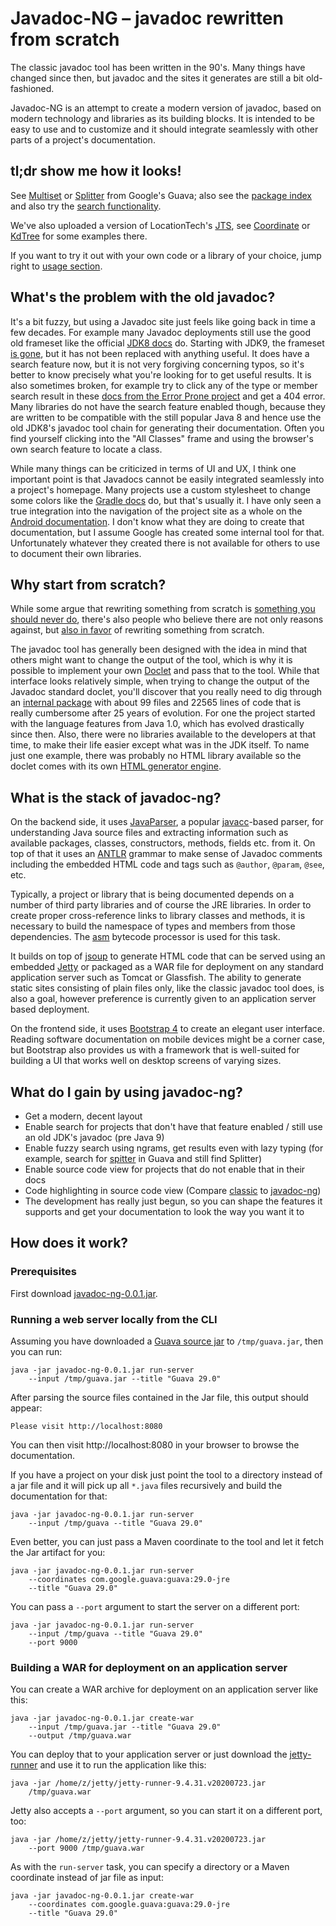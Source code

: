# Javadoc-NG – javadoc rewritten from scratch

The classic javadoc tool has been written in the 90's. Many things
have changed since then, but javadoc and the sites it generates are
still a bit old-fashioned.

Javadoc-NG is an attempt to create a modern version of javadoc, based
on modern technology and libraries as its building blocks.
It is intended to be easy to use and to customize and it should
integrate seamlessly with other parts of a project's documentation.

## tl;dr show me how it looks!

See [Multiset](https://javadocng.mobanisto.com/guava-29.0/com/google/common/collect/Multiset.html)
or [Splitter](https://javadocng.mobanisto.com/guava-29.0/com/google/common/base/Splitter.html)
from Google's Guava; also see the [package
index](https://javadocng.mobanisto.com/guava-29.0/packages.html) and also try
the [search
functionality](https://javadocng.mobanisto.com/guava-29.0/search?q=joiner).

We've also uploaded a version of LocationTech's [JTS](https://javadocng.mobanisto.com/jts-1.17.1/),
see [Coordinate](https://javadocng.mobanisto.com/jts-1.17.1/org/locationtech/jts/geom/Coordinate.html)
or [KdTree](https://javadocng.mobanisto.com/jts-1.17.1/org/locationtech/jts/index/kdtree/KdTree.html)
for some examples there.

If you want to try it out with your own code or a library of your choice, jump
right to [usage section](#how-does-it-work).

## What's the problem with the old javadoc?

It's a bit fuzzy, but using a Javadoc site just feels like going back
in time a few decades.
For example many Javadoc deployments still use the good old frameset
like the official [JDK8 docs](https://docs.oracle.com/javase/8/docs/api/) do.
Starting with JDK9, the frameset [is
gone](https://docs.oracle.com/en/java/javase/11/docs/api/java.base/java/lang/String.html),
but it has not been replaced with anything useful.
It does have a search feature now, but it is not very forgiving
concerning typos, so it's better to know precisely what you're looking for
to get useful results. It is also sometimes broken, for example try to click any
of the type or member search result in these
[docs from the Error Prone project](https://errorprone.info/api/latest/#) and get
a 404 error.
Many libraries do not have the search feature enabled though, because
they are written to be compatible with the still
popular Java 8 and hence use the old JDK8's javadoc tool chain for generating
their documentation.
Often you find yourself clicking into the "All Classes" frame and using the
browser's own search feature to locate a class.

While many things can be criticized in terms of UI and UX, I think one
important point is that Javadocs cannot be easily integrated seamlessly
into a project's homepage.
Many projects use a custom stylesheet to change some colors like the
[Gradle docs](https://docs.gradle.org/current/javadoc/index.html) do, but
that's usually it.
I have only seen a true
integration into the navigation of the project site as a whole
on the [Android
documentation](https://developer.android.com/reference/java/lang/String).
I don't know what they are doing to create that documentation, but I assume
Google has created some internal tool for that.
Unfortunately whatever they created there is not available for others to use to
document their own libraries.

## Why start from scratch?

While some argue that rewriting something from scratch is
[something you should never
do](https://www.joelonsoftware.com/2000/04/06/things-you-should-never-do-part-i/),
there's also people who believe there are not only reasons against, but
[also in favor](https://wiki.c2.com/?RewriteCodeFromScratch) of rewriting
something from scratch.

The javadoc tool has generally been designed with the idea in mind that others
might want to change the output of the tool, which is why it is possible to
implement your own
[Doclet](https://github.com/openjdk/jdk/blob/master/src/jdk.javadoc/share/classes/jdk/javadoc/doclet/Doclet.java)
and pass that to the tool.
While that interface looks relatively simple, when trying to change the output
of the Javadoc standard doclet, you'll discover that you really need to dig
through an [internal
package](https://github.com/openjdk/jdk/tree/master/src/jdk.javadoc/share/classes/jdk/javadoc/internal/doclets/toolkit)
with about 99 files and 22565 lines of code that is really cumbersome
after 25 years of evolution.
For one the project started with the language features from Java 1.0, which has
evolved drastically since then.
Also, there were no libraries available to the developers at that time, to make
their life easier except what was in the JDK itself.
To name just one example, there was probably no HTML library available
so the doclet comes with its own [HTML generator
engine](https://github.com/openjdk/jdk/blob/master/src/jdk.javadoc/share/classes/jdk/javadoc/internal/doclets/formats/html/markup/HtmlTree.java).

## What is the stack of javadoc-ng?

On the backend side, it uses
[JavaParser](https://github.com/javaparser/javaparser),
a popular [javacc](https://github.com/javacc/javacc)-based parser,
for understanding Java source files and extracting information such as
available packages, classes, constructors, methods, fields etc. from it.
On top of that it uses an [ANTLR](https://github.com/antlr/antlr4) grammar
to make sense of Javadoc comments including the
embedded HTML code and tags such as `@author`, `@param`, `@see`, etc.

Typically, a project or library that is being documented depends on a number
of third party libraries and of course the JRE libraries.
In order to create proper cross-reference links to library classes and methods,
it is necessary to build the namespace of types and members from those dependencies.
The [asm](https://gitlab.ow2.org/asm/asm) bytecode processor is used for this
task.

It builds on top of [jsoup](https://github.com/jhy/jsoup/) to
generate HTML code that can be served using an embedded
[Jetty](https://github.com/eclipse/jetty.project) or packaged as a WAR
file for deployment on any standard application server such as Tomcat
or Glassfish.
The ability to generate static sites consisting of plain files only,
like the classic javadoc tool does, is also a goal, however preference
is currently given to an application server based deployment.

On the frontend side, it uses [Bootstrap 4](https://github.com/twbs/bootstrap)
to create an elegant user interface. Reading software documentation on mobile
devices might be a corner case, but Bootstrap also provides us with a framework
that is well-suited for building a UI that works well on desktop screens of
varying sizes.

## What do I gain by using javadoc-ng?

* Get a modern, decent layout
* Enable search for projects that don't have that feature enabled / still
  use an old JDK's javadoc (pre Java 9)
* Enable fuzzy search using ngrams, get results even with lazy typing
  (for example, search for [spitter](https://javadocng.mobanisto.com/guava-29.0/search?q=spitter)
  in Guava and still find Splitter)
* Enable source code view for projects that do not enable that in their docs
* Code highlighting in source code view (Compare
  [classic](https://guava.dev/releases/29.0-jre/api/docs/src-html/com/google/common/base/Splitter.html)
  to
  [javadoc-ng](https://javadocng.mobanisto.com/guava-29.0/src-html/com/google/common/base/Splitter.html))
* The development has really just begun, so you can shape the features it
  supports and get your documentation to look the way you want it to

## How does it work?

### Prerequisites

First download
[javadoc-ng-0.0.1.jar](https://github.com/sebkur/javadoc-ng/releases/download/v0.0.1/javadoc-ng-0.0.1.jar).

### Running a web server locally from the CLI

Assuming you have downloaded a [Guava source
jar](https://repo1.maven.org/maven2/com/google/guava/guava/29.0-jre/guava-29.0-jre-sources.jar)
to `/tmp/guava.jar`, then you can run:

    java -jar javadoc-ng-0.0.1.jar run-server 
        --input /tmp/guava.jar --title "Guava 29.0"

After parsing the source files contained in the Jar file, this output should
appear:

    Please visit http://localhost:8080

You can then visit http://localhost:8080 in your browser to browse the
documentation.

If you have a project on your disk just point the tool to a directory instead of
a jar file and it will pick up all `*.java` files recursively and build the
documentation for that:

    java -jar javadoc-ng-0.0.1.jar run-server
        --input /tmp/guava --title "Guava 29.0"

Even better, you can just pass a Maven coordinate to the tool and let it fetch
the Jar artifact for you:

    java -jar javadoc-ng-0.0.1.jar run-server
        --coordinates com.google.guava:guava:29.0-jre
        --title "Guava 29.0"

You can pass a `--port` argument to start the server on a different port:

    java -jar javadoc-ng-0.0.1.jar run-server
        --input /tmp/guava --title "Guava 29.0"
        --port 9000

### Building a WAR for deployment on an application server

You can create a WAR archive for deployment on an application server like this:

    java -jar javadoc-ng-0.0.1.jar create-war
        --input /tmp/guava.jar --title "Guava 29.0"
        --output /tmp/guava.war

You can deploy that to your application server or just download the
[jetty-runner](https://repo1.maven.org/maven2/org/eclipse/jetty/jetty-runner/9.4.31.v20200723/jetty-runner-9.4.31.v20200723.jar)
and use it to run the application like this:

    java -jar /home/z/jetty/jetty-runner-9.4.31.v20200723.jar
        /tmp/guava.war

Jetty also accepts a `--port` argument, so you can start it on a different port,
too:

    java -jar /home/z/jetty/jetty-runner-9.4.31.v20200723.jar
        --port 9000 /tmp/guava.war

As with the `run-server` task, you can specify a directory or a Maven coordinate
instead of jar file as input:

    java -jar javadoc-ng-0.0.1.jar create-war
        --coordinates com.google.guava:guava:29.0-jre
        --title "Guava 29.0"
